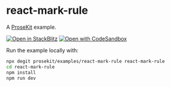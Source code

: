 # react-mark-rule

A [ProseKit](https://prosekit.dev) example.

[![Open in StackBlitz](https://developer.stackblitz.com/img/open_in_stackblitz.svg)](https://stackblitz.com/github/prosekit/examples/tree/master/react-mark-rule)
[![Open with CodeSandbox](https://assets.codesandbox.io/github/button-edit-lime.svg)](https://codesandbox.io/p/sandbox/github/prosekit/examples/tree/master/react-mark-rule)

Run the example locally with:

```bash
npx degit prosekit/examples/react-mark-rule react-mark-rule
cd react-mark-rule
npm install
npm run dev
```
